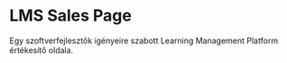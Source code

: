 # LMS Sales Page

Egy szoftverfejlesztők igényeire szabott Learning Management Platform
értékesítő oldala.
